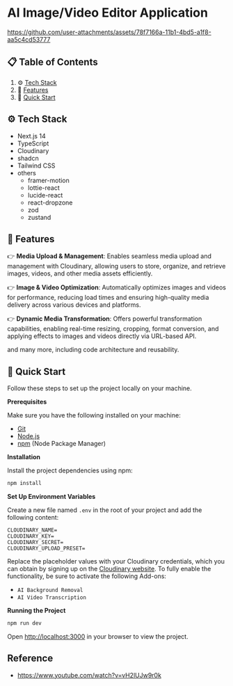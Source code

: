 # AI Image/Video Editor Application

https://github.com/user-attachments/assets/78f7166a-11b1-4bd5-a1f8-aa5c4cd53777


## 📋 <a name="table">Table of Contents</a>

1. ⚙️ [Tech Stack](#tech-stack)
2. 🔋 [Features](#features)
3. 🤸 [Quick Start](#quick-start)

## <a name="tech-stack">⚙️ Tech Stack</a>

- Next.js 14
- TypeScript
- Cloudinary
- shadcn
- Tailwind CSS
- others
  - framer-motion
  - lottie-react
  - lucide-react
  - react-dropzone
  - zod
  - zustand

## <a name="features">🔋 Features</a>


👉 **Media Upload & Management**: Enables seamless media upload and management with Cloudinary, allowing users to store, organize, and retrieve images, videos, and other media assets efficiently.

👉 **Image & Video Optimization**: Automatically optimizes images and videos for performance, reducing load times and ensuring high-quality media delivery across various devices and platforms.

👉 **Dynamic Media Transformation**: Offers powerful transformation capabilities, enabling real-time resizing, cropping, format conversion, and applying effects to images and videos directly via URL-based API.

and many more, including code architecture and reusability.


## <a name="quick-start">🤸 Quick Start</a>

Follow these steps to set up the project locally on your machine.

**Prerequisites**

Make sure you have the following installed on your machine:

- [Git](https://git-scm.com/)
- [Node.js](https://nodejs.org/en)
- [npm](https://www.npmjs.com/) (Node Package Manager)

**Installation**

Install the project dependencies using npm:

```bash
npm install
```

**Set Up Environment Variables**

Create a new file named `.env` in the root of your project and add the following content:

```env
CLOUDINARY_NAME=
CLOUDINARY_KEY=
CLOUDINARY_SECRET=
CLOUDINARY_UPLOAD_PRESET=

```

Replace the placeholder values with your Cloudinary credentials, which you can obtain by signing up on the [Cloudinary website](https://cloudinary.com/). To fully enable the functionality, be sure to activate the following Add-ons:
- `AI Background Removal`
- `AI Video Transcription`

**Running the Project**

```bash
npm run dev
```

Open [http://localhost:3000](http://localhost:3000) in your browser to view the project.

## Reference
- https://www.youtube.com/watch?v=vH2lUJw9r0k